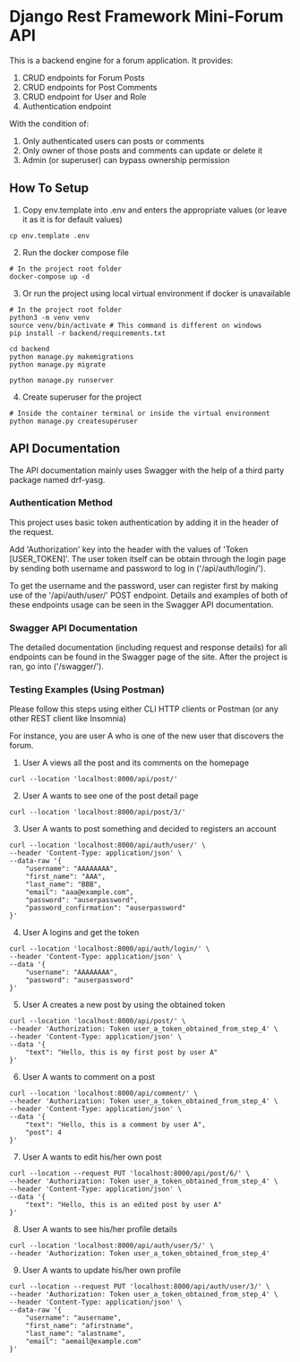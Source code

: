 # Django Rest Framework Mini-Forum API
This is a backend engine for a forum application. It provides:

1. CRUD endpoints for Forum Posts
2. CRUD endpoints for Post Comments
3. CRUD endpoint for User and Role
4. Authentication endpoint

With the condition of:

1. Only authenticated users can posts or comments
2. Only owner of those posts and comments can update or delete it
3. Admin (or superuser) can bypass ownership permission

## How To Setup

1) Copy env.template into .env and enters the appropriate values (or leave it as it is for default values)
```
cp env.template .env
```
2) Run the docker compose file
```
# In the project root folder
docker-compose up -d
```
3) Or run the project using local virtual environment if docker is unavailable
```
# In the project root folder
python3 -m venv venv
source venv/bin/activate # This command is different on windows
pip install -r backend/requirements.txt

cd backend
python manage.py makemigrations
python manage.py migrate

python manage.py runserver
```
4) Create superuser for the project
```
# Inside the container terminal or inside the virtual environment
python manage.py createsuperuser
```

## API Documentation

The API documentation mainly uses Swagger with the help of a third party package named drf-yasg.

### Authentication Method

This project uses basic token authentication by adding it in the header of the request.

Add 'Authorization' key into the header with the values of 'Token [USER_TOKEN]'. The user token itself can be obtain through the login page by sending both username and password to log in ('/api/auth/login/').

To get the username and the password, user can register first by making use of the '/api/auth/user/' POST endpoint. Details and examples of both of these endpoints usage can be seen in the Swagger API documentation.

### Swagger API Documentation

The detailed documentation (including request and response details) for all endpoints can be found in the Swagger page of the site. After the project is ran, go into ('/swagger/').

### Testing Examples (Using Postman)

Please follow this steps using either CLI HTTP clients or Postman (or any other REST client like Insomnia)

For instance, you are user A who is one of the new user that discovers the forum.

1) User A views all the post and its comments on the homepage
```
curl --location 'localhost:8000/api/post/'
```

2) User A wants to see one of the post detail page
```
curl --location 'localhost:8000/api/post/3/'
```

3) User A wants to post something and decided to registers an account
```
curl --location 'localhost:8000/api/auth/user/' \
--header 'Content-Type: application/json' \
--data-raw '{
    "username": "AAAAAAAA",
    "first_name": "AAA",
    "last_name": "BBB",
    "email": "aaa@example.com",
    "password": "auserpassword",
    "password_confirmation": "auserpassword"
}'
```

4) User A logins and get the token
```
curl --location 'localhost:8000/api/auth/login/' \
--header 'Content-Type: application/json' \
--data '{
    "username": "AAAAAAAA",
    "password": "auserpassword"
}'
```

5) User A creates a new post by using the obtained token
```
curl --location 'localhost:8000/api/post/' \
--header 'Authorization: Token user_a_token_obtained_from_step_4' \
--header 'Content-Type: application/json' \
--data '{
    "text": "Hello, this is my first post by user A"
}'
````

6)  User A wants to comment on a post
```
curl --location 'localhost:8000/api/comment/' \
--header 'Authorization: Token user_a_token_obtained_from_step_4' \
--header 'Content-Type: application/json' \
--data '{
    "text": "Hello, this is a comment by user A",
    "post": 4
}'
```

7) User A wants to edit his/her own post
```
curl --location --request PUT 'localhost:8000/api/post/6/' \
--header 'Authorization: Token user_a_token_obtained_from_step_4' \
--header 'Content-Type: application/json' \
--data '{
    "text": "Hello, this is an edited post by user A"
}'
```

8) User A wants to see his/her profile details
```
curl --location 'localhost:8000/api/auth/user/5/' \
--header 'Authorization: Token user_a_token_obtained_from_step_4'
```

9) User A wants to update his/her own profile
```
curl --location --request PUT 'localhost:8000/api/auth/user/3/' \
--header 'Authorization: Token user_a_token_obtained_from_step_4' \
--header 'Content-Type: application/json' \
--data-raw '{
    "username": "ausername",
    "first_name": "afirstname",
    "last_name": "alastname",
    "email": "aemail@example.com"
}'
```